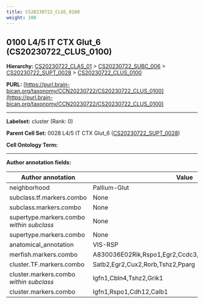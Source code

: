 ```yaml
---
title: CS20230722_CLUS_0100
weight: 100
---
```

## 0100 L4/5 IT CTX Glut_6 (CS20230722_CLUS_0100)
<b>Hierarchy: </b>
[CS20230722_CLAS_01](../CS20230722_CLAS_01) >
[CS20230722_SUBC_006](../CS20230722_SUBC_006) >
[CS20230722_SUPT_0028](../CS20230722_SUPT_0028) >
[CS20230722_CLUS_0100](../CS20230722_CLUS_0100)

**PURL:** [https://purl.brain-bican.org/taxonomy/CCN20230722/CS20230722_CLUS_0100](https://purl.brain-bican.org/taxonomy/CCN20230722/CS20230722_CLUS_0100)

---


**Labelset:** cluster (Rank: 0)

**Parent Cell Set:** 0028 L4/5 IT CTX Glut_6 ([CS20230722_SUPT_0028](../CS20230722_SUPT_0028))



**Cell Ontology Term:** 

[MARKER GENES.]: #


---

[TRANSFERRED ANNOTATIONS.]: #


[AUTHOR ANNOTATION FIELDS.]: #


**Author annotation fields:**

| Author annotation | Value |
|-------------------|-------|
|neighborhood|Pallium-Glut|
|subclass.tf.markers.combo|None|
|subclass.markers.combo|None|
|supertype.markers.combo _within subclass_|None|
|supertype.markers.combo|None|
|anatomical_annotation|VIS-RSP|
|merfish.markers.combo|A830036E02Rik,Rspo1,Egr2,Ccdc3,Tshz2,Rorb,Shisa6,Egfem1|
|cluster.TF.markers.combo|Satb2,Egr2,Cux2,Rorb,Tshz2,Pparg|
|cluster.markers.combo _within subclass_|Igfn1,Cbln4,Tshz2,Grik1|
|cluster.markers.combo|Igfn1,Rspo1,Cdh12,Calb1|
